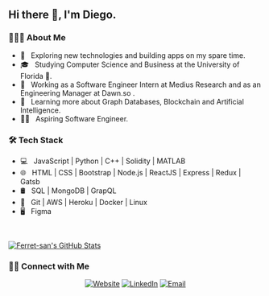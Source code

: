 <h2> Hi there 👋, I'm Diego.</h2>

<h3> 👨🏻‍💻 About Me </h3>

- 🤔 &nbsp; Exploring new technologies and building apps on my spare time.
- 🎓 &nbsp; Studying Computer Science and Business at the University of Florida 🐊.
- 💼 &nbsp; Working as a Software Engineer Intern at Medius Research and as an Engineering Manager at Dawn.so .
- 🌱 &nbsp; Learning more about Graph Databases, Blockchain and Artificial Intelligence.
- 🧑‍💻 &nbsp; Aspiring Software Engineer.

<h3>🛠 Tech Stack</h3>

- 💻 &nbsp; JavaScript | Python | C++ | Solidity | MATLAB
- 🌐 &nbsp; HTML | CSS | Bootstrap | Node.js | ReactJS | Express | Redux | Gatsb
- 🛢 &nbsp; SQL | MongoDB | GrapQL
- 🔧 &nbsp; Git | AWS | Heroku | Docker | Linux
- 🖥 &nbsp; Figma

<br/>

[![Ferret-san's GitHub Stats](https://github-readme-stats.vercel.app/api?username=Ferret-san&show_icons=true)](https://github.com/AVS1508)

<h3> 🤝🏻 Connect with Me </h3>

<p align="center">
<a href="https://ferret-san.github.io/"><img alt="Website" src="https://img.shields.io/badge/Website-www.adityavsingh.com-blue?style=flat-square&logo=google-chrome"></a>
<a href="https://www.linkedin.com/in/diego-ferrer"><img alt="LinkedIn" src="https://img.shields.io/badge/LinkedIn-Diego%20Ferrer-blue?style=flat-square&logo=linkedin"></a>
<a href="mailto:diego.ferrer@ufl.edu"><img alt="Email" src="https://img.shields.io/badge/Email-diego.ferrer@ufl.edu-blue?style=flat-square&logo=gmail"></a>
</p>
